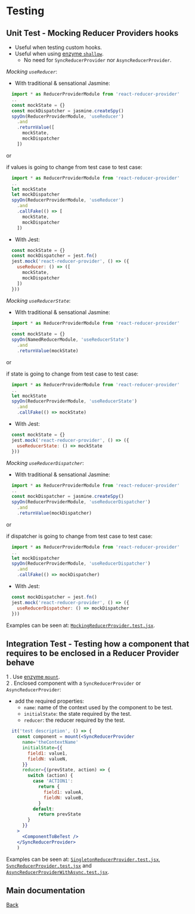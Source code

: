 # Testing

## Unit Test - Mocking Reducer Providers hooks

* Useful when testing custom hooks.
* Useful when using [enzyme `shallow`](https://enzymejs.github.io/enzyme/docs/api/shallow.html).
  * No need for `SyncReducerProvider` nor `AsyncReducerProvider`.

*Mocking `useReducer`*:

* With traditional & sensational Jasmine:

```js
  import * as ReducerProviderModule from 'react-reducer-provider'
  ..
  const mockState = {}
  const mockDispatcher = jasmine.createSpy()
  spyOn(ReducerProviderModule, 'useReducer')
    .and
    .returnValue([
      mockState,
      mockDispatcher
    ])
```

or

if values is going to change from test case to test case:

```js
  import * as ReducerProviderModule from 'react-reducer-provider'
  ..
  let mockState
  let mockDispatcher
  spyOn(ReducerProviderModule, 'useReducer')
    .and
    .callFake(() => [
      mockState,
      mockDispatcher
    ])
```

* With Jest:

```js
  const mockState = {}
  const mockDispatcher = jest.fn()
  jest.mock('react-reducer-provider', () => ({
    useReducer: () => ([
      mockState,
      mockDispatcher
    ])
  }))
```

*Mocking `useReducerState`*:

* With traditional & sensational Jasmine:

```js
  import * as ReducerProviderModule from 'react-reducer-provider'
  ..
  const mockState = {}
  spyOn(NamedReducerModule, 'useReducerState')
    .and
    .returnValue(mockState)
```

or

if state is going to change from test case to test case:

```js
  import * as ReducerProviderModule from 'react-reducer-provider'
  ..
  let mockState
  spyOn(ReducerProviderModule, 'useReducerState')
    .and
    .callFake(() => mockState)
```

* With Jest:

```js
  const mockState = {}
  jest.mock('react-reducer-provider', () => ({
    useReducerState: () => mockState
  }))
```

*Mocking `useReducerDispatcher`*:

* With traditional & sensational Jasmine:

```js
  import * as ReducerProviderModule from 'react-reducer-provider'
  ..
  const mockDispatcher = jasmine.createSpy()
  spyOn(ReducerProviderModule, 'useReducerDispatcher')
    .and
    .returnValue(mockDispatcher)
```

or

if dispatcher is going to change from test case to test case:

```js
  import * as ReducerProviderModule from 'react-reducer-provider'
  ..
  let mockDispatcher
  spyOn(ReducerProviderModule, 'useReducerDispatcher')
    .and
    .callFake(() => mockDispatcher)
```

* With Jest:

```js
  const mockDispatcher = jest.fn()
  jest.mock('react-reducer-provider', () => ({
    useReducerDispatcher: () => mockDispatcher
  }))
```

Examples can be seen at: [`MockingReducerProvider.test.jsx`](../tests/js/MockingReducerProvider.test.jsx).

## Integration Test - Testing how a component that requires to be enclosed in a Reducer Provider behave

1 . Use [enzyme `mount`](https://enzymejs.github.io/enzyme/docs/api/mount.html).  
2 . Enclosed component with a `SyncReducerProvider` or `AsyncReducerProvider`:

* add the required properties:
  * `name`: name of the context used by the component to be test.
  * `initialState`: the state required by the test.
  * `reducer`: the reducer required by the test.

```jsx
  it('test description', () => {
    const component = mount(<SyncReducerProvider
      name='theContextName'
      initialState={{
        field1: value1,
        fieldN: valueN,
      }}
      reducer={(prevState, action) => {
        switch (action) {
          case 'ACTION1':
            return {
              field1: valueA,
              fieldN: valueB,
            }
          default:
            return prevState
        }
      }}
    >
      <ComponentToBeTest />
    </SyncReducerProvider>
    )
```

Examples can be seen at: [`SingletonReducerProvider.test.jsx`](../tests/js/SingletonReducerProvider.test.jsx), [`SyncReducerProvider.test.jsx`](../tests/js/SyncReducerProvider.test.jsx) and [`AsyncReducerProviderWithAsync.test.jsx`](../tests/js/AsyncReducerProviderWithAsync.test.jsx).

## Main documentation

[Back](../README.md)
